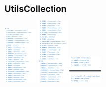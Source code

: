 # UtilsCollection
<img src="https://github.com/yanghuasi/UtilsCollection/blob/master/1.jpeg"  width="20%">
<img src="https://github.com/yanghuasi/UtilsCollection/blob/master/2.jpeg"  width="20%">
<img src="https://github.com/yanghuasi/UtilsCollection/blob/master/3.jpeg"  width="20%">
